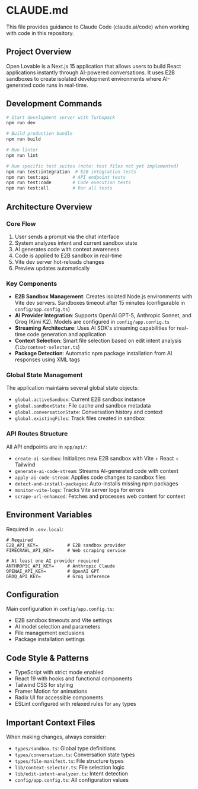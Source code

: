 # CLAUDE.md

This file provides guidance to Claude Code (claude.ai/code) when working with code in this repository.

## Project Overview

Open Lovable is a Next.js 15 application that allows users to build React applications instantly through AI-powered conversations. It uses E2B sandboxes to create isolated development environments where AI-generated code runs in real-time.

## Development Commands

```bash
# Start development server with Turbopack
npm run dev

# Build production bundle
npm run build

# Run linter
npm run lint

# Run specific test suites (note: test files not yet implemented)
npm run test:integration  # E2B integration tests
npm run test:api         # API endpoint tests  
npm run test:code        # Code execution tests
npm run test:all         # Run all tests
```

## Architecture Overview

### Core Flow
1. User sends a prompt via the chat interface
2. System analyzes intent and current sandbox state
3. AI generates code with context awareness
4. Code is applied to E2B sandbox in real-time
5. Vite dev server hot-reloads changes
6. Preview updates automatically

### Key Components

- **E2B Sandbox Management**: Creates isolated Node.js environments with Vite dev servers. Sandboxes timeout after 15 minutes (configurable in `config/app.config.ts`)
- **AI Provider Integration**: Supports OpenAI GPT-5, Anthropic Sonnet, and Groq (Kimi K2). Models are configured in `config/app.config.ts`
- **Streaming Architecture**: Uses AI SDK's streaming capabilities for real-time code generation and application
- **Context Selection**: Smart file selection based on edit intent analysis (`lib/context-selector.ts`)
- **Package Detection**: Automatic npm package installation from AI responses using XML tags

### Global State Management

The application maintains several global state objects:
- `global.activeSandbox`: Current E2B sandbox instance
- `global.sandboxState`: File cache and sandbox metadata
- `global.conversationState`: Conversation history and context
- `global.existingFiles`: Track files created in sandbox

### API Routes Structure

All API endpoints are in `app/api/`:
- `create-ai-sandbox`: Initializes new E2B sandbox with Vite + React + Tailwind
- `generate-ai-code-stream`: Streams AI-generated code with context
- `apply-ai-code-stream`: Applies code changes to sandbox files
- `detect-and-install-packages`: Auto-installs missing npm packages
- `monitor-vite-logs`: Tracks Vite server logs for errors
- `scrape-url-enhanced`: Fetches and processes web content for context

## Environment Variables

Required in `.env.local`:
```env
# Required
E2B_API_KEY=           # E2B sandbox provider
FIRECRAWL_API_KEY=     # Web scraping service

# At least one AI provider required
ANTHROPIC_API_KEY=     # Anthropic Claude
OPENAI_API_KEY=        # OpenAI GPT
GROQ_API_KEY=          # Groq inference
```

## Configuration

Main configuration in `config/app.config.ts`:
- E2B sandbox timeouts and Vite settings
- AI model selection and parameters
- File management exclusions
- Package installation settings

## Code Style & Patterns

- TypeScript with strict mode enabled
- React 19 with hooks and functional components
- Tailwind CSS for styling
- Framer Motion for animations
- Radix UI for accessible components
- ESLint configured with relaxed rules for `any` types

## Important Context Files

When making changes, always consider:
- `types/sandbox.ts`: Global type definitions
- `types/conversation.ts`: Conversation state types
- `types/file-manifest.ts`: File structure types
- `lib/context-selector.ts`: File selection logic
- `lib/edit-intent-analyzer.ts`: Intent detection
- `config/app.config.ts`: All configuration values